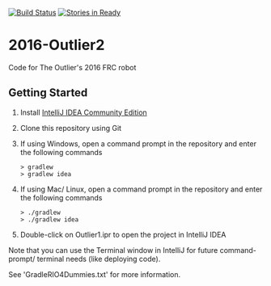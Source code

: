 [![Build Status](https://travis-ci.org/frc5687/2016-Outlier2.svg?branch=master)](https://travis-ci.org/frc5687/2016-Outlier2) [![Stories in Ready](https://badge.waffle.io/frc5687/2016-Outlier2.png?label=ready&title=Ready)](https://waffle.io/frc5687/2016-Outlier2)
# 2016-Outlier2
Code for The Outlier's 2016 FRC robot

## Getting Started
1. Install [IntelliJ IDEA Community Edition](https://www.jetbrains.com/idea/download/)
2. Clone this repository using Git
3. If using Windows, open a command prompt in the repository and enter the following commands
  
      ```
      > gradlew
      > gradlew idea
      ```
      
3. If using Mac/ Linux, open a command prompt in the repository and enter the following commands
  
      ```
      > ./gradlew
      > ./gradlew idea
      ```
      
4. Double-click on Outlier1.ipr to open the project in IntelliJ IDEA

Note that you can use the Terminal window in IntelliJ for future command-prompt/ terminal needs (like deploying code).

See 'GradleRIO4Dummies.txt' for more information.
